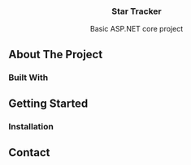 <p align="center">
  <h3 align="center">Star Tracker</h3>
  <p align="center">Basic ASP.NET core project</p>
</p>

## About The Project

### Built With


## Getting Started


### Installation 


## Contact
